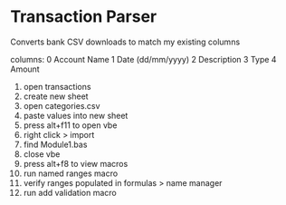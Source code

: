 
# Transaction Parser

Converts bank CSV downloads to match my existing columns

columns: 
0 Account Name
1 Date (dd/mm/yyyy)
2 Description
3 Type
4 Amount


1. open transactions
1. create new sheet
1. open categories.csv
1. paste values into new sheet
1. press alt+f11 to open vbe
1. right click > import
1. find Module1.bas
1. close vbe
1. press alt+f8 to view macros
1. run named ranges macro
1. verify ranges populated in formulas > name manager
1. run add validation macro

